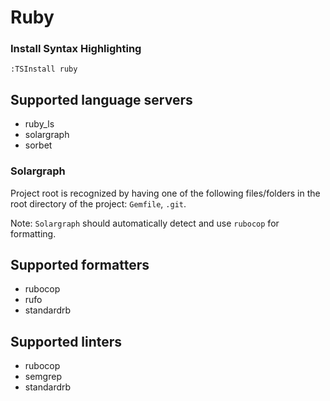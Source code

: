 # Ruby

### Install Syntax Highlighting

```vim
:TSInstall ruby
```

## Supported language servers

- ruby_ls
- solargraph
- sorbet

### Solargraph

Project root is recognized by having one of the following files/folders in the root directory of the project: `Gemfile`, `.git`.

Note: `Solargraph` should automatically detect and use `rubocop` for formatting.

## Supported formatters

- rubocop
- rufo
- standardrb

## Supported linters

- rubocop
- semgrep
- standardrb
